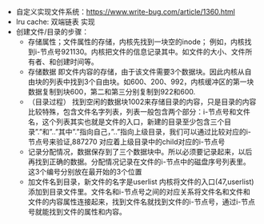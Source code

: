 - 自定义实现文件系统：https://www.write-bug.com/article/1360.html
- lru cache: 双端链表 实现
- 创建文件/目录的步骤：
  - 存储属性；文件属性的存储，内核先找到一块空的inode； 例如，内核找到i-节点号921130。内核把文件的信息记录其中。如文件的大小、文件所有者、和创建时间等。
  - 存储数据 即文件内容的存储，由于该文件需要3个数据块。因此内核从自由块的列表中找到3个自由块。如600、200、992，内核缓冲区的第一块数据复制到块600，第二和第三分别复制到922和600.
  - （目录过程） 找到空闲的数据块1002来存储目录的内容，只是目录的内容比较特殊，包含文件名字列表，列表一般包含两个部分：i-节点号和文件名，这个列表其实也就是文件的入口，新建的目录至少包含三个目录”.”和”..”其中”.”指向自己，”..”指向上级目录，我们可以通过比较对应的i-节点号来验证,887270 对应着上级目录中的child对应的i-节点号
  - 记录分配情况，数据保存到了三个数据块中。所以必须要记录起来，以后再找到正确的数据。分配情况记录在文件的i-节点中的磁盘序号列表里。这3个编号分别放在最开始的3个位置
  - 加文件名到目录，新文件的名字是userlist 内核将文件的入口(47,userlist)添加到目录文件里。文件名和i-节点号之间的对应关系将文件名和文件和文件的内容属性连接起来，找到文件名就找到文件的i-节点号，通过i-节点号就能找到文件的属性和内容。
